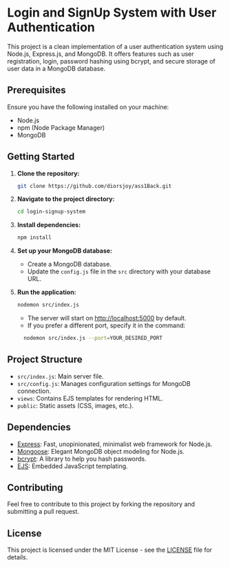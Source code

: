 # Login and SignUp System with User Authentication

This project is a clean implementation of a user authentication system using Node.js, Express.js, and MongoDB. It offers features such as user registration, login, password hashing using bcrypt, and secure storage of user data in a MongoDB database.

## Prerequisites

Ensure you have the following installed on your machine:

- Node.js
- npm (Node Package Manager)
- MongoDB

## Getting Started

1. **Clone the repository:**

   ```bash
   git clone https://github.com/diorsjoy/ass1Back.git
   ```

2. **Navigate to the project directory:**

   ```bash
   cd login-signup-system
   ```

3. **Install dependencies:**

   ```bash
   npm install
   ```

4. **Set up your MongoDB database:**

   - Create a MongoDB database.
   - Update the `config.js` file in the `src` directory with your database URL.

5. **Run the application:**

   ```bash
   nodemon src/index.js
   ```

   - The server will start on [http://localhost:5000](http://localhost:5000) by default.
   - If you prefer a different port, specify it in the command:
    ```bash
      nodemon src/index.js --port=YOUR_DESIRED_PORT
    ```
    
## Project Structure

   - `src/index.js`: Main server file.
   - `src/config.js`: Manages configuration settings for MongoDB connection.
   - `views`: Contains EJS templates for rendering HTML.
   - `public`: Static assets (CSS, images, etc.).

## Dependencies

   - [Express](https://expressjs.com/): Fast, unopinionated, minimalist web framework for Node.js.
   - [Mongoose](https://mongoosejs.com/): Elegant MongoDB object modeling for Node.js.
   - [bcrypt](https://www.npmjs.com/package/bcrypt): A library to help you hash passwords.
   - [EJS](https://ejs.co/): Embedded JavaScript templating.

## Contributing

Feel free to contribute to this project by forking the repository and submitting a pull request.

## License

This project is licensed under the MIT License - see the [LICENSE](LICENSE) file for details.
